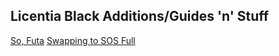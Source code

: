 ## Licentia Black Additions/Guides 'n' Stuff

[So, Futa](lbfuta.md)
[Swapping to SOS Full](lbsosfull.md)